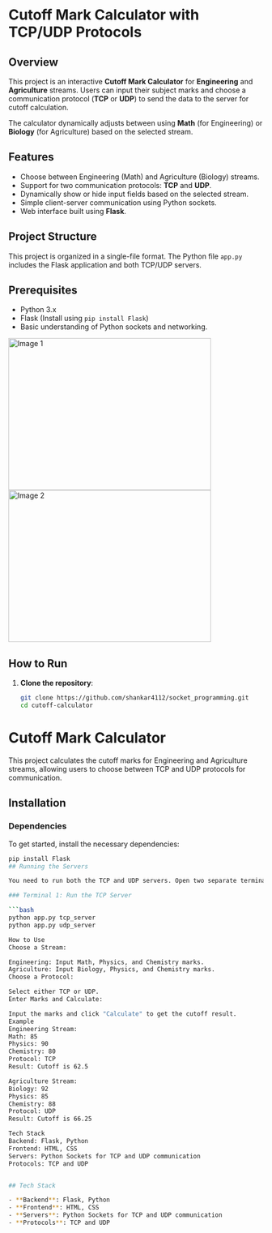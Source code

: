 # Cutoff Mark Calculator with TCP/UDP Protocols

## Overview

This project is an interactive **Cutoff Mark Calculator** for **Engineering** and **Agriculture** streams. Users can input their subject marks and choose a communication protocol (**TCP** or **UDP**) to send the data to the server for cutoff calculation.

The calculator dynamically adjusts between using **Math** (for Engineering) or **Biology** (for Agriculture) based on the selected stream.

## Features



- Choose between Engineering (Math) and Agriculture (Biology) streams.
- Support for two communication protocols: **TCP** and **UDP**.
- Dynamically show or hide input fields based on the selected stream.
- Simple client-server communication using Python sockets.
- Web interface built using **Flask**.

## Project Structure

This project is organized in a single-file format. The Python file `app.py` includes the Flask application and both TCP/UDP servers.

## Prerequisites

- Python 3.x
- Flask (Install using `pip install Flask`)
- Basic understanding of Python sockets and networking.
<img src="https://github.com/user-attachments/assets/32089c64-359b-4197-88db-0b3115ab35be" alt="Image 1" width="400" height="300">
<img src="https://github.com/user-attachments/assets/d7a766f3-26a2-487a-b715-fa4d848f67cb" alt="Image 2" width="400" height="300">

## How to Run

1. **Clone the repository**:
   ```bash
   git clone https://github.com/shankar4112/socket_programming.git
   cd cutoff-calculator
# Cutoff Mark Calculator

This project calculates the cutoff marks for Engineering and Agriculture streams, allowing users to choose between TCP and UDP protocols for communication.

## Installation

### Dependencies

To get started, install the necessary dependencies:

```bash
pip install Flask
## Running the Servers

You need to run both the TCP and UDP servers. Open two separate terminal windows:

### Terminal 1: Run the TCP Server

```bash
python app.py tcp_server
python app.py udp_server

How to Use
Choose a Stream:

Engineering: Input Math, Physics, and Chemistry marks.
Agriculture: Input Biology, Physics, and Chemistry marks.
Choose a Protocol:

Select either TCP or UDP.
Enter Marks and Calculate:

Input the marks and click "Calculate" to get the cutoff result.
Example
Engineering Stream:
Math: 85
Physics: 90
Chemistry: 80
Protocol: TCP
Result: Cutoff is 62.5

Agriculture Stream:
Biology: 92
Physics: 85
Chemistry: 88
Protocol: UDP
Result: Cutoff is 66.25

Tech Stack
Backend: Flask, Python
Frontend: HTML, CSS
Servers: Python Sockets for TCP and UDP communication
Protocols: TCP and UDP


## Tech Stack

- **Backend**: Flask, Python
- **Frontend**: HTML, CSS
- **Servers**: Python Sockets for TCP and UDP communication
- **Protocols**: TCP and UDP
